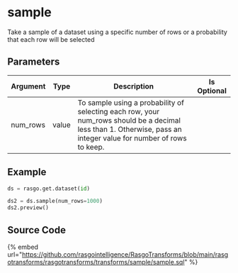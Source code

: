 

# sample

Take a sample of a dataset using a specific number of rows or a probability that each row will be selected

## Parameters

| Argument | Type  |                                                                           Description                                                                            | Is Optional |
| -------- | ----- | ---------------------------------------------------------------------------------------------------------------------------------------------------------------- | ----------- |
| num_rows | value | To sample using a probability of selecting each row, your num_rows should be a decimal less than 1. Otherwise, pass an integer value for number of rows to keep. |             |


## Example

```python
ds = rasgo.get.dataset(id)

ds2 = ds.sample(num_rows=1000)
ds2.preview()
```

## Source Code

{% embed url="https://github.com/rasgointelligence/RasgoTransforms/blob/main/rasgotransforms/rasgotransforms/transforms/sample/sample.sql" %}

